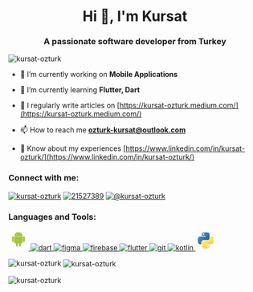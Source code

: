 <h1 align="center">Hi 👋, I'm Kursat</h1>
<h3 align="center">A passionate software developer from Turkey</h3>

<p align="left"> <img src="https://komarev.com/ghpvc/?username=kursat-ozturk&label=Profile%20Views&color=000000&style=flat" alt="kursat-ozturk" /> </p>

- 🔭 I’m currently working on **Mobile Applications**

- 🌱 I’m currently learning **Flutter, Dart**

- 📝 I regularly write articles on [https://kursat-ozturk.medium.com/](https://kursat-ozturk.medium.com/)

- 📫 How to reach me **ozturk-kursat@outlook.com**

- 📄 Know about my experiences [https://www.linkedin.com/in/kursat-ozturk/](https://www.linkedin.com/in/kursat-ozturk/)

<h3 align="left">Connect with me:</h3>
<p align="left">
<a href="https://linkedin.com/in/kursat-ozturk" target="blank"><img align="center" src="https://raw.githubusercontent.com/rahuldkjain/github-profile-readme-generator/master/src/images/icons/Social/linked-in-alt.svg" alt="kursat-ozturk" height="30" width="40" /></a>
<a href="https://stackoverflow.com/users/21527389" target="blank"><img align="center" src="https://raw.githubusercontent.com/rahuldkjain/github-profile-readme-generator/master/src/images/icons/Social/stack-overflow.svg" alt="21527389" height="30" width="40" /></a>
<a href="https://medium.com/@kursat-ozturk" target="blank"><img align="center" src="https://raw.githubusercontent.com/rahuldkjain/github-profile-readme-generator/master/src/images/icons/Social/medium.svg" alt="@kursat-ozturk" height="30" width="40" /></a>
</p>

<h3 align="left">Languages and Tools:</h3>
<p align="left"> <a href="https://developer.android.com" target="_blank" rel="noreferrer"> <img src="https://raw.githubusercontent.com/devicons/devicon/master/icons/android/android-original-wordmark.svg" alt="android" width="40" height="40"/> </a> <a href="https://dart.dev" target="_blank" rel="noreferrer"> <img src="https://www.vectorlogo.zone/logos/dartlang/dartlang-icon.svg" alt="dart" width="40" height="40"/> </a> <a href="https://www.figma.com/" target="_blank" rel="noreferrer"> <img src="https://www.vectorlogo.zone/logos/figma/figma-icon.svg" alt="figma" width="40" height="40"/> </a> <a href="https://firebase.google.com/" target="_blank" rel="noreferrer"> <img src="https://www.vectorlogo.zone/logos/firebase/firebase-icon.svg" alt="firebase" width="40" height="40"/> </a> <a href="https://flutter.dev" target="_blank" rel="noreferrer"> <img src="https://www.vectorlogo.zone/logos/flutterio/flutterio-icon.svg" alt="flutter" width="40" height="40"/> </a> <a href="https://git-scm.com/" target="_blank" rel="noreferrer"> <img src="https://www.vectorlogo.zone/logos/git-scm/git-scm-icon.svg" alt="git" width="40" height="40"/> </a> <a href="https://kotlinlang.org" target="_blank" rel="noreferrer"> <img src="https://www.vectorlogo.zone/logos/kotlinlang/kotlinlang-icon.svg" alt="kotlin" width="40" height="40"/> </a> <a href="https://www.python.org" target="_blank" rel="noreferrer"> <img src="https://raw.githubusercontent.com/devicons/devicon/master/icons/python/python-original.svg" alt="python" width="40" height="40"/> </a> </p>

<p><img align="left" src="https://github-readme-stats.vercel.app/api/top-langs?username=kursat-ozturk&show_icons=true&theme=dark&title_color=43d2fc&text_color=fec200&bg_color=000000&hide_border=true&locale=en&layout=compact" alt="kursat-ozturk" /></p>

<p>&nbsp;<img align="center" src="https://github-readme-stats.vercel.app/api?username=kursat-ozturk&show_icons=true&theme=dark&title_color=43d2fc&text_color=fec200&bg_color=000000&hide_border=true&locale=en" alt="kursat-ozturk" /></p>

<p><img align="center" src="https://github-readme-streak-stats.herokuapp.com/?user=kursat-ozturk&theme=dark" alt="kursat-ozturk" /></p>
